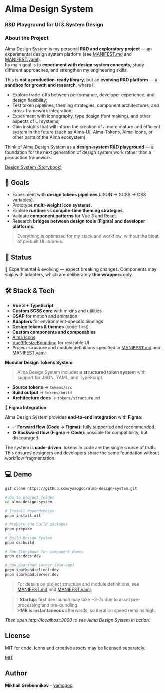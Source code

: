 # Alma Design System

### R&D Playground for UI & System Design

### About the Project

Alma Design System is my personal **R&D and exploratory project** — an experimental design system platform (see [MANIFEST.md](./MANIFEST.md) and [MANIFEST.yaml](./MANIFEST.yaml)).  
Its main goal is to **experiment with design system concepts**, study different approaches, and strengthen my engineering skills.

This is **not a production-ready library**, but an **evolving R&D platform** — a **sandbox for growth and research**, where I:

- Explore trade-offs between performance, developer experience, and design flexibility;
- Test token pipelines, theming strategies, component architectures, and cross-framework integration;
- Experiment with iconography, type design (font making), and other aspects of UI systems;
- Gain insights that will inform the creation of a more mature and efficient system in the future (such as Alma-UI, Alma-Tokens, Alma-Icons, or other parts of the Alma ecosystem).

Think of Alma Design System as a **design-system R&D playground** — a foundation for the next generation of design system work rather than a production framework.

[Design System (Storybook)](https://alma-design-system.netlify.app)

## 🚀 Goals

- Experiment with **design tokens pipelines** (JSON → SCSS → CSS variables).
- Prototype **multi-weight icon systems**.
- Explore **runtime** vs **compile-time theming strategies**.
- Validate **component patterns** for Vue 3 and React.
- Research **bridges between design tools (Figma) and developer platforms**.

> Everything is optimized for my stack and workflow, without the bloat of prebuilt UI libraries.

## 🎯 Status

🚧 Experimental & evolving — expect breaking changes.
Components may ship with adapters, which are deliberately **thin wrappers** only.

## 🛠 Stack & Tech

- **Vue 3 + TypeScript**
- **Custom SCSS core** with mixins and utilities
- **GSAP** for motion and animation
- **Adapters** for environment-specific bindings
- **Design tokens & themes** (code-first)
- **Custom components and composables**
- [Alma Icons](https://almaicons.netlify.app/icons)
- [Vue3ResizeBounding](https://resize-bounding.netlify.app/) for resizable UI
- Project structure and module definitions specified in [MANIFEST.md](./MANIFEST.md) and [MANIFEST.yaml](./MANIFEST.yaml)

**Modular Design Tokens System**

> Alma Design System includes a **structured token system** with support for JSON, YAML, and TypeScript.

- **Source tokens** → `tokens/src`
- **Build output** → `tokens/build`
- **Architecture docs** → `tokens/structure.md`

**🔗 Figma Integration**

Alma Design System provides **end-to-end integration** with **Figma**:

- ✅ **Forward flow (Code → Figma)**: fully supported and recommended.
- ♻️ **Backward flow (Figma → Code)**: possible for compatibility, but discouraged.

The system is **code-driven**: tokens in code are the single source of truth. This ensures designers and developers share the same foundation without workflow fragmentation.

## 💻 Demo

```bash
git clone https://github.com/yamogoo/alma-design-system.git

# Go to project folder
cd alma-design-system

# Install dependencies
pnpm install:all

# Prepare and build packages
pnpm prepare

# Build Design System
pnpm ds:build

# Run Storybook for component demos
pnpm ds:docs:dev

# Run Sparkpad server (Vue app)
pnpm sparkpad:client:dev
pnpm sparkpad:server:dev
```

> For details on project structure and module definitions, see [MANIFEST.md](./MANIFEST.md) and [MANIFEST.yaml](./MANIFEST.yaml).

> ℹ️ **Startup**: first dev launch may take ~3-7s due to asset pre-processing and pre-bundling.  
> **HMR is instantaneous** afterwards, so iteration speed remains high.

_Then open http://localhost:3000 to see Alma Design System in action._

## License

MIT for code. Icons and creative assets may be licensed separately.

[MIT](https://github.com/yamogoo/alma-design-system/blob/main/LICENSE)

## Author

**Mikhail Grebennikov** - [yamogoo](https://github.com/yamogoo)
